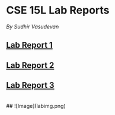 # CSE 15L Lab Reports

_By Sudhir Vasudevan_
## [Lab Report 1](lab-report-1-week-2.html)
## [Lab Report 2](lab-report-2-week-4.html)
## [Lab Report 3](lab-report-3-week-6.html)
<br>
## ![Image](labimg.png)
